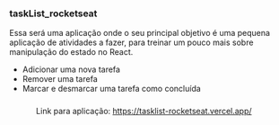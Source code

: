 ### taskList_rocketseat
Essa será uma aplicação onde o seu principal objetivo é uma pequena aplicação de atividades a fazer, para treinar um pouco mais sobre manipulação do estado no React.

<ul>
<li>Adicionar uma nova tarefa</li>
<li>Remover uma tarefa</li>
<li>Marcar e desmarcar uma tarefa como concluída</li>





<ul/>


###
Link para aplicação: https://tasklist-rocketseat.vercel.app/


